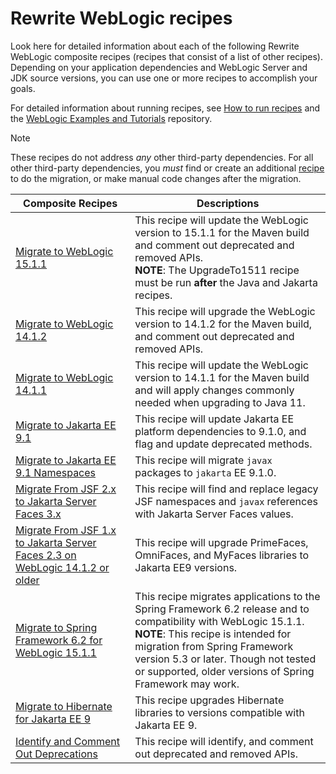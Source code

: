 # Rewrite WebLogic recipes

Look here for detailed information about each of the following Rewrite WebLogic composite recipes (recipes that consist of a list of other recipes). Depending on your application dependencies and WebLogic Server and JDK source versions, you can use one or more recipes to accomplish your goals.

For detailed information about running recipes, see [How to run recipes](../procedures/index.md) and the [WebLogic Examples and Tutorials](https://github.com/oracle-samples/weblogic-examples) repository.

> [!NOTE]
> These recipes do not address _any_ other third-party dependencies. For all other third-party dependencies, you _must_ find or create an additional [recipe](https://docs.openrewrite.org/recipes) to do the migration, or make manual code changes after the migration.

| Composite Recipes | Descriptions |
| --- | --- |
| [Migrate to WebLogic 15.1.1](migrate-to-weblogic-151100.md) | This recipe will update the WebLogic version to 15.1.1 for the Maven build and comment out deprecated and removed APIs. </br> **NOTE**: The UpgradeTo1511 recipe must be run **after** the Java and Jakarta recipes. |
| [Migrate to WebLogic 14.1.2](migrate-to-weblogic-141200.md) | This recipe will upgrade the WebLogic version to 14.1.2 for the Maven build, and comment out deprecated and removed APIs. |
| [Migrate to WebLogic 14.1.1](migrate-to-weblogic-141100.md) | This recipe will update the WebLogic version to 14.1.1 for the Maven build and will apply changes commonly needed when upgrading to Java 11. |
| [Migrate to Jakarta EE 9.1](migrate-to-jakarta-EE-9_1.md) | This recipe will update Jakarta EE platform dependencies to 9.1.0, and flag and update deprecated methods.  |
| [Migrate to Jakarta EE 9.1 Namespaces](migrate-to-jakarta-EE-9_1-namespaces.md) | This recipe will migrate `javax` packages to `jakarta` EE 9.1.0. |
| [Migrate From JSF 2.x to Jakarta Server Faces 3.x](jakarta-server-faces-3x.md) | This recipe will find and replace legacy JSF namespaces and `javax` references with Jakarta Server Faces values. |
| [Migrate From JSF 1.x to Jakarta Server Faces 2.3 on WebLogic 14.1.2 or older](jakarta-server-faces-2x.md) | This recipe will upgrade PrimeFaces, OmniFaces, and MyFaces libraries to Jakarta EE9 versions. |
| [Migrate to Spring Framework 6.2 for WebLogic 15.1.1](migrate-to-spring-6_2.md) | This recipe migrates applications to the Spring Framework 6.2 release and to compatibility with WebLogic 15.1.1. </br> **NOTE**: This recipe is intended for migration from Spring Framework version 5.3 or later. Though not tested or supported, older versions of Spring Framework may work.|
| [Migrate to Hibernate for Jakarta EE 9](migrate-to-hibernate.md) | This recipe upgrades Hibernate libraries to versions compatible with Jakarta EE 9. |
| [Identify and Comment Out Deprecations](identify-deprecations.md) | This recipe will identify, and comment out deprecated and removed APIs. |
